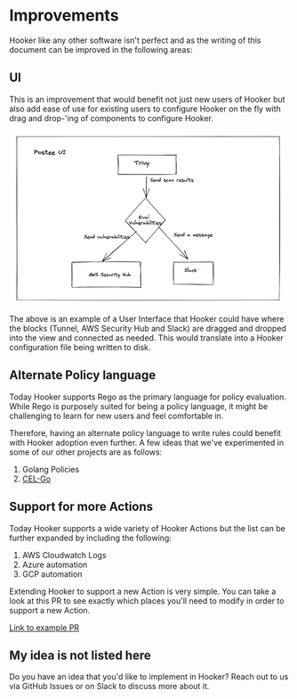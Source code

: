 # Improvements

Hooker like any other software isn't perfect and as the writing of this document can be improved in the following areas:

## UI

This is an improvement that would benefit not just new users of Hooker but also add ease of use for existing users to configure Hooker on the fly with drag and drop-'ing of components to configure Hooker.

![img.png](img/hooker-ui-drag-and-drop.png)

The above is an example of a User Interface that Hooker could have where the blocks (Tunnel, AWS Security Hub and Slack) are dragged and dropped into the view and connected as needed. This would translate into a Hooker configuration file being written to disk.


## Alternate Policy language

Today Hooker supports Rego as the primary language for policy evaluation. While Rego is purposely suited for being a policy language, it might be challenging to learn for new users and feel comfortable in. 

Therefore, having an alternate policy language to write rules could benefit with Hooker adoption even further. A few ideas that we've experimented in some of our other projects are as follows:

1. Golang Policies
2. [CEL-Go](https://github.com/google/cel-go)

## Support for more Actions

Today Hooker supports a wide variety of Hooker Actions but the list can be further expanded by including the following:

1. AWS Cloudwatch Logs
2. Azure automation
3. GCP automation

Extending Hooker to support a new Action is very simple. You can take a look at this PR to see exactly which places you'll need to modify in order to support a new Action. 

[Link to example PR](https://github.com/khulnasoft-lab/hooker/pull/468)


## My idea is not listed here
Do you have an idea that you'd like to implement in Hooker? Reach out to us via GitHub Issues or on Slack to discuss more about it.

